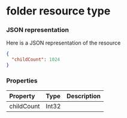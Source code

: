 # folder resource type



### JSON representation

Here is a JSON representation of the resource

<!-- {
  "blockType": "resource",
  "optionalProperties": [

  ],
  "@odata.type": "microsoft.graph.folder"
}-->

```json
{
  "childCount": 1024
}

```
### Properties
| Property	   | Type	|Description|
|:---------------|:--------|:----------|
|childCount|Int32||

<!-- uuid: cb0d0e5a-8f7c-4007-b33b-952fb13ac691
2015-10-18 19:39:26 UTC -->
<!-- {
  "type": "#page.annotation",
  "description": "folder resource",
  "keywords": "",
  "section": "documentation",
  "tocPath": ""
}-->